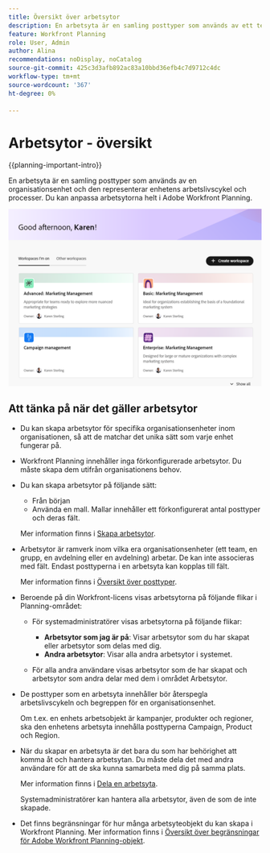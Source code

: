 ```yaml
---
title: Översikt över arbetsytor
description: En arbetsyta är en samling posttyper som används av ett team och representerar teamets arbetslivscykel. Du kan anpassa arbetsytorna i Adobe Workfront Planning så att de passar arbetsflödena för dina organisationsenheter.
feature: Workfront Planning
role: User, Admin
author: Alina
recommendations: noDisplay, noCatalog
source-git-commit: 425c3d3afb892ac83a10bbd36efb4c7d9712c4dc
workflow-type: tm+mt
source-wordcount: '367'
ht-degree: 0%

---
```



# Arbetsytor - översikt

{{planning-important-intro}}

En arbetsyta är en samling posttyper som används av en organisationsenhet och den representerar enhetens arbetslivscykel och processer. Du kan anpassa arbetsytorna helt i Adobe Workfront Planning.


![](assets/workspaces-landing-page-admin-account.png)

## Att tänka på när det gäller arbetsytor

* Du kan skapa arbetsytor för specifika organisationsenheter inom organisationen, så att de matchar det unika sätt som varje enhet fungerar på.
* Workfront Planning innehåller inga förkonfigurerade arbetsytor. Du måste skapa dem utifrån organisationens behov.
* Du kan skapa arbetsytor på följande sätt:

   * Från början
   * Använda en mall. Mallar innehåller ett förkonfigurerat antal posttyper och deras fält.

  Mer information finns i [Skapa arbetsytor](/help/quicksilver/planning/architecture/create-workspaces.md).
* Arbetsytor är ramverk inom vilka era organisationsenheter (ett team, en grupp, en avdelning eller en avdelning) arbetar. De kan inte associeras med fält. Endast posttyperna i en arbetsyta kan kopplas till fält.

  Mer information finns i [Översikt över posttyper](/help/quicksilver/planning/architecture/overview-of-record-types.md).
* Beroende på din Workfront-licens visas arbetsytorna på följande flikar i Planning-området:

   * För systemadministratörer visas arbetsytorna på följande flikar:

      * **Arbetsytor som jag är på**: Visar arbetsytor som du har skapat eller arbetsytor som delas med dig.
      * **Andra arbetsytor**: Visar alla andra arbetsytor i systemet.

   * För alla andra användare visas arbetsytor som de har skapat och arbetsytor som andra delar med dem i området Arbetsytor.

* De posttyper som en arbetsyta innehåller bör återspegla arbetslivscykeln och begreppen för en organisationsenhet.

  Om t.ex. en enhets arbetsobjekt är kampanjer, produkter och regioner, ska den enhetens arbetsyta innehålla posttyperna Campaign, Product och Region.
* När du skapar en arbetsyta är det bara du som har behörighet att komma åt och hantera arbetsytan. Du måste dela det med andra användare för att de ska kunna samarbeta med dig på samma plats.

  Mer information finns i [Dela en arbetsyta](/help/quicksilver/planning/access/share-workspaces.md).

  Systemadministratörer kan hantera alla arbetsytor, även de som de inte skapade.

<!--make this live with the GA: * There is no limit for how many workspaces you can create in your environment. However, we recommend not to have too many workspaces, as they could become hard to manage and your workflows might be too fragmented.-->

* Det finns begränsningar för hur många arbetsyteobjekt du kan skapa i Workfront Planning. Mer information finns i [Översikt över begränsningar för Adobe Workfront Planning-objekt](/help/quicksilver/planning/general/limitations-overview.md).



